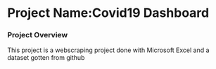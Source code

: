 # Project Name:Covid19 Dashboard
### Project Overview
This project is a webscraping project done with Microsoft Excel and a dataset gotten from github
